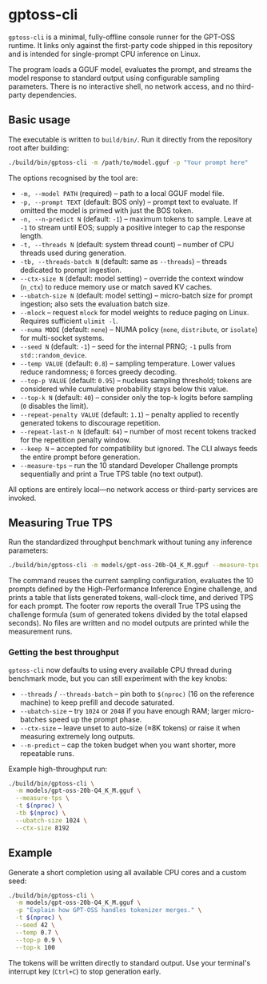 # gptoss-cli

`gptoss-cli` is a minimal, fully-offline console runner for the GPT-OSS
runtime.  It links only against the first-party code shipped in this
repository and is intended for single-prompt CPU inference on Linux.

The program loads a GGUF model, evaluates the prompt, and streams the
model response to standard output using configurable sampling
parameters.  There is no interactive shell, no network access, and no
third-party dependencies.

## Basic usage

The executable is written to `build/bin/`. Run it directly from the
repository root after building:

```bash
./build/bin/gptoss-cli -m /path/to/model.gguf -p "Your prompt here"
```

The options recognised by the tool are:

- `-m, --model PATH` (required) – path to a local GGUF model file.
- `-p, --prompt TEXT` (default: BOS only) – prompt text to evaluate. If omitted the model is primed with just the BOS token.
- `-n, --n-predict N` (default: `-1`) – maximum tokens to sample. Leave at `-1` to stream until EOS; supply a positive integer to cap the response length.
- `-t, --threads N` (default: system thread count) – number of CPU threads used during generation.
- `-tb, --threads-batch N` (default: same as `--threads`) – threads dedicated to prompt ingestion.
- `--ctx-size N` (default: model setting) – override the context window (`n_ctx`) to reduce memory use or match saved KV caches.
- `--ubatch-size N` (default: model setting) – micro-batch size for prompt ingestion; also sets the evaluation batch size.
- `--mlock` – request `mlock` for model weights to reduce paging on Linux. Requires sufficient `ulimit -l`.
- `--numa MODE` (default: `none`) – NUMA policy (`none`, `distribute`, or `isolate`) for multi-socket systems.
- `--seed N` (default: `-1`) – seed for the internal PRNG; `-1` pulls from `std::random_device`.
- `--temp VALUE` (default: `0.8`) – sampling temperature. Lower values reduce randomness; `0` forces greedy decoding.
- `--top-p VALUE` (default: `0.95`) – nucleus sampling threshold; tokens are considered while cumulative probability stays below this value.
- `--top-k N` (default: `40`) – consider only the top-`k` logits before sampling (`0` disables the limit).
- `--repeat-penalty VALUE` (default: `1.1`) – penalty applied to recently generated tokens to discourage repetition.
- `--repeat-last-n N` (default: `64`) – number of most recent tokens tracked for the repetition penalty window.
- `--keep N` – accepted for compatibility but ignored. The CLI always feeds the entire prompt before generation.
- `--measure-tps` – run the 10 standard Developer Challenge prompts sequentially and print a True TPS table (no text output).

All options are entirely local—no network access or third-party services
are invoked.

## Measuring True TPS

Run the standardized throughput benchmark without tuning any inference
parameters:

```bash
./build/bin/gptoss-cli -m models/gpt-oss-20b-Q4_K_M.gguf --measure-tps
```

The command reuses the current sampling configuration, evaluates the 10
prompts defined by the High-Performance Inference Engine challenge, and
prints a table that lists generated tokens, wall-clock time, and derived
TPS for each prompt. The footer row reports the overall True TPS using
the challenge formula (sum of generated tokens divided by the total
elapsed seconds). No files are written and no model outputs are printed
while the measurement runs.

### Getting the best throughput

`gptoss-cli` now defaults to using every available CPU thread during
benchmark mode, but you can still experiment with the key knobs:

- `--threads` / `--threads-batch` – pin both to `$(nproc)` (16 on the
  reference machine) to keep prefill and decode saturated.
- `--ubatch-size` – try `1024` or `2048` if you have enough RAM; larger
  micro-batches speed up the prompt phase.
- `--ctx-size` – leave unset to auto-size (≈8K tokens) or raise it when
  measuring extremely long outputs.
- `--n-predict` – cap the token budget when you want shorter, more
  repeatable runs.

Example high-throughput run:

```bash
./build/bin/gptoss-cli \
  -m models/gpt-oss-20b-Q4_K_M.gguf \
  --measure-tps \
  -t $(nproc) \
  -tb $(nproc) \
  --ubatch-size 1024 \
  --ctx-size 8192
```

## Example

Generate a short completion using all available CPU cores and a custom
seed:

```bash
./build/bin/gptoss-cli \
  -m models/gpt-oss-20b-Q4_K_M.gguf \
  -p "Explain how GPT-OSS handles tokenizer merges." \
  -t $(nproc) \
  --seed 42 \
  --temp 0.7 \
  --top-p 0.9 \
  --top-k 100
```

The tokens will be written directly to standard output.  Use your
terminal's interrupt key (`Ctrl+C`) to stop generation early.
